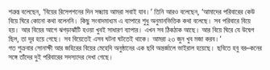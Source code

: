 শত্রুঘ্ন বলেছেন, ‘বিয়ের রিসেপশনের দিন সন্ধ্যায় আমরা সবাই যাব।’ তিনি আরও বলেছেন, ‘আমাদের পরিবারের কেউ বিয়ে ঘিরে কোনো কথা বলেননি। কিছু সংবাদমাধ্যম এ ব্যাপারে শুধু অনুমানভিত্তিক কথা বলেছে। সব পরিবারে বিয়ে হয়। আর বিয়ের আগে ঝগড়াঝাঁটি হওয়া খুবই সাধারণ ব্যাপার। এখন সব ঠিকঠাক আছে। আর বিয়ে ঘিরে যে উদ্বেগ ছিল, তা দূর হয়ে গেছে। সব বিয়েতেই এসব ঘটনা ঘটতেই থাকে। আমরা ২৩ জুন খুব মজা করব।’  
গত শুক্রবার সোনাক্ষী আর জহিরের বিয়ের মেহেদি অনুষ্ঠানের এক ছবি অন্তর্জালে ভাইরাল হয়েছে। ছবিতে হবু বর–কনের সঙ্গে তাঁদের দুই পরিবারের সদস্যদের দেখা গেছে।
